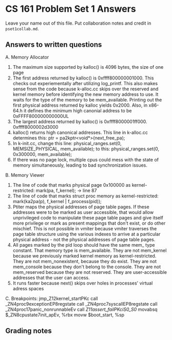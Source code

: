 CS 161 Problem Set 1 Answers
============================
Leave your name out of this file. Put collaboration notes and credit in
`pset1collab.md`.

Answers to written questions
----------------------------
A. Memory Allocator
1. The maximum size supported by kalloc() is 4096 bytes, the size of one page
2. The first address returned by kalloc() is 0xffff800000001000.  This checks out experiementally after utilizing log_printf.  This also makes sense from the code because k-alloc.cc skips over the reserved and kernel memory before identifying the new memory address to use.  It waits for the type of the memory to be mem_available.  Printing out the first physical address returned by kalloc yields 0x2000.  Also, in x86-64.h it defines the minimum high canonial address to be 0xFFFF800000000000UL
3. The largest address returned by kalloc() is 0xffff8000001ff000.
0xffff8000002d3000
4. kalloc() returns high canonical addresses.  This line in k-alloc.cc determines this:
        ptr = pa2kptr<void*>(next_free_pa);
5. In k-init.cc, change this line:
        physical_ranges.set(0, MEMSIZE_PHYSICAL, mem_available);
   to this:
        physical_ranges.set(0, 0x300000, mem_available);
8. If there was no page lock, multiple cpus could mess with the state of memory simultaneously, leading to bad synchronization issues.

B. Memory Viewer
1. The line of code that marks physical page 0x100000 as kernel-restricted:
    mark(pa, f_kernel); -> line 87
2. The line of code that marks struct proc memory as kernel-restricted:
    mark(ka2pa(p), f_kernel | f_process(pid));
3. Ptiter maps the physical addresses of page table pages.  If these addresses were to be marked as user accessible, that would allow unprivileged code to manipulate these page table pages and give itself more privilege or mark as present mappings that don't exist, or do other mischief.  This is not possible in vmiter because vmiter traverses the page table structure using the various indexes to arrive at a particular physical address - not the physical addresses of page table pages.
4. All pages marked by the pid loop should have the same mem_ type constant.  That memory type is mem_available.  They are not mem_kernel because we previously marked kernel memory as kernel-restricted.  They are not mem_nonexistent, because they do exist.  They are not mem_console because they don't belong to the console.  They are not mem_reserved because they are not reserved. They are user-accessible addresses that the user can access.
5. It runs faster because next() skips over holes in processes' virtual adress spaces


C.
Breakpoints:
jmp_Z12kernel_startPKc
call _ZN4proc9exceptionEP8regstate
call _ZN4proc7syscallEP8regstate
call _ZN4proc17panic_nonrunnableEv
call _Z11assert_failPKciS0_S0_
movabsq $_ZN8cpustate7init_apEv, %rbx
movw $boot_start, %sp



Grading notes
-------------
